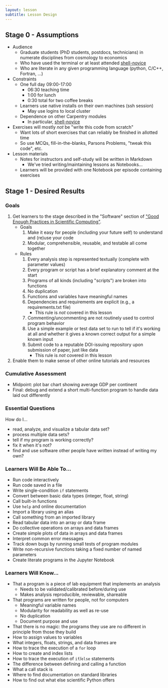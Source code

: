 ```yaml
---
layout: lesson
subtitle: Lesson Design
---
```


## Stage 0 - Assumptions

* Audience
  * Graduate students (PhD students, postdocs, technicians) in numerate
    disciplines from cosmology to economics
  * Who have used the terminal or at least attended
    [shell-novice](https://github.com/swcarpentry/shell-novice)
  * Who are literate in any given programming language (python, C/C++,
    Fortran, ...)
* Constraints
  * One full day 09:00-17:00
    * 06:30 teaching time
    * 1:00 for lunch
    * 0:30 total for two coffee breaks
  * Learners use native installs on their own machines (ssh session)
    * May use logins to local cluster
  * Dependence on other Carpentry modules
    * In particular, [shell-novice](https://github.com/swcarpentry/shell-novice)
* Exercises will mostly *not* be "write this code from scratch"
  * Want lots of short exercises that can reliably be finished in allotted time
  * So use MCQs, fill-in-the-blanks, Parsons Problems, "tweak this code", etc.
* Lesson materials
  * Notes for instructors and self-study will be written in Markdown
    * We've tried writing/maintaining lessons as Notebooks...
  * Learners will be provided with one Notebook per episode containing
    exercises

## Stage 1 - Desired Results

### Goals

1. Get learners to the stage described in the "Software" section of ["Good
   Enough Practices in Scientific
   Computing"](https://journals.plos.org/ploscompbiol/article?id=10.1371/journal.pcbi.1005510).
   * Goals
     1. Make it easy for people (including your future self) to understand and
        (re)use your code
     2. Modular, comprehensible, reusable, and testable all come together
   * Rules
     1. Every analysis step is represented textually (complete with parameter
        values)
     2. Every program or script has a brief explanatory comment at the start
     3. Programs of all kinds (including "scripts") are broken into functions
     4. No duplication
     5. Functions and variables have meaningful names
     6. Dependencies and requirements are explicit (e.g., a requirements.txt
        file)
        * This rule is *not* covered in this lesson
     7. Commenting/uncommenting are not routinely used to control program
        behavior
     8. Use a simple example or test data set to run to tell if it's working at
        all and whether it gives a known correct output for a simple known
        input
     9. Submit code to a reputable DOI-issuing repository upon submission of
        paper, just like data
        * This rule is *not* covered in this lesson
2. Enable them to make sense of other online tutorials and resources

### Cumulative Assessment

* Midpoint: plot bar chart showing average GDP per continent
* Final: debug and extend a short multi-function program to handle data laid
  out differently

### Essential Questions

How do I...

* read, analyze, and visualize a tabular data set?
* process multiple data sets?
* tell if my program is working correctly?
* fix it when it's not?
* find and use software other people have written instead of writing my own?

### Learners Will Be Able To...

* Run code interactively
* Run code saved in a file
* Write single-condition `if` statements
* Convert between basic data types (integer, float, string)
* Call built-in functions
* Use `help` and online documentation
* Import a library using an alias
* Call something from an imported library
* Read tabular data into an array or data frame
* Do collective operations on arrays and data frames
* Create simple plots of data in arrays and data frames
* Interpret common error messages
* Track down bugs by running small tests of program modules
* Write non-recursive functions taking a fixed number of named parameters
* Create literate programs in the Jupyter Notebook

### Learners Will Know...

* That a program is a piece of lab equipment that implements an analysis
  * Needs to be validated/calibrated before/during use
  * Makes analysis reproducible, reviewable, shareable
* That programs are written for people, not for computers
  * Meaningful variable names
  * Modularity for readability as well as re-use
  * No duplication
  * Document purpose and use
* That there is no magic: the programs they use are no different in principle
  from those they build
* How to assign values to variables
* What integers, floats, strings, and data frames are
* How to trace the execution of a `for` loop
* How to create and index lists
* How to trace the execution of `if`/`else` statements
* The difference between defining and calling a function
* What a call stack is
* Where to find documentation on standard libraries
* How to find out what else scientific Python offers
